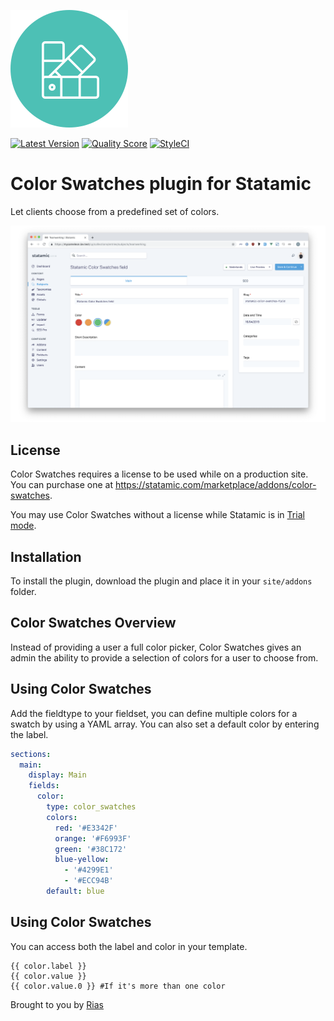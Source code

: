 ![Icon](icon.svg)

[![Latest Version](https://img.shields.io/github/release/rias500/statamic-color-swatches.svg?style=flat-square)](https://github.com/rias500/statamic-color-swatches/releases)
[![Quality Score](https://img.shields.io/scrutinizer/g/rias500/statamic-color-swatches.svg?style=flat-square)](https://scrutinizer-ci.com/g/rias500/statamic-color-swatches)
[![StyleCI](https://styleci.io/repos/181754960/shield)](https://styleci.io/repos/181754960)

# Color Swatches plugin for Statamic

Let clients choose from a predefined set of colors.

![Screenshot](./resources/assets/img/color-swatches-screenshot.png)

## License

Color Swatches requires a license to be used while on a production site.  
You can purchase one at https://statamic.com/marketplace/addons/color-swatches.

You may use Color Swatches without a license while Statamic is in [Trial mode](https://docs.statamic.com/knowledge-base/trial-mode).

## Installation

To install the plugin, download the plugin and place it in your `site/addons` folder.

## Color Swatches Overview

Instead of providing a user a full color picker, Color Swatches gives an admin the ability to provide a selection of colors for a user to choose from.

## Using Color Swatches

Add the fieldtype to your fieldset, you can define multiple colors for a swatch by using a YAML array. You can also set a default color by entering the label.

```yaml
sections:
  main:
    display: Main
    fields:
      color:
        type: color_swatches
        colors:
          red: '#E3342F'
          orange: '#F6993F'
          green: '#38C172'
          blue-yellow:
            - '#4299E1'
            - '#ECC94B'
        default: blue
```

## Using Color Swatches

You can access both the label and color in your template.

```twig
{{ color.label }}
{{ color.value }}
{{ color.value.0 }} #If it's more than one color
```

Brought to you by [Rias](https://rias.be)
